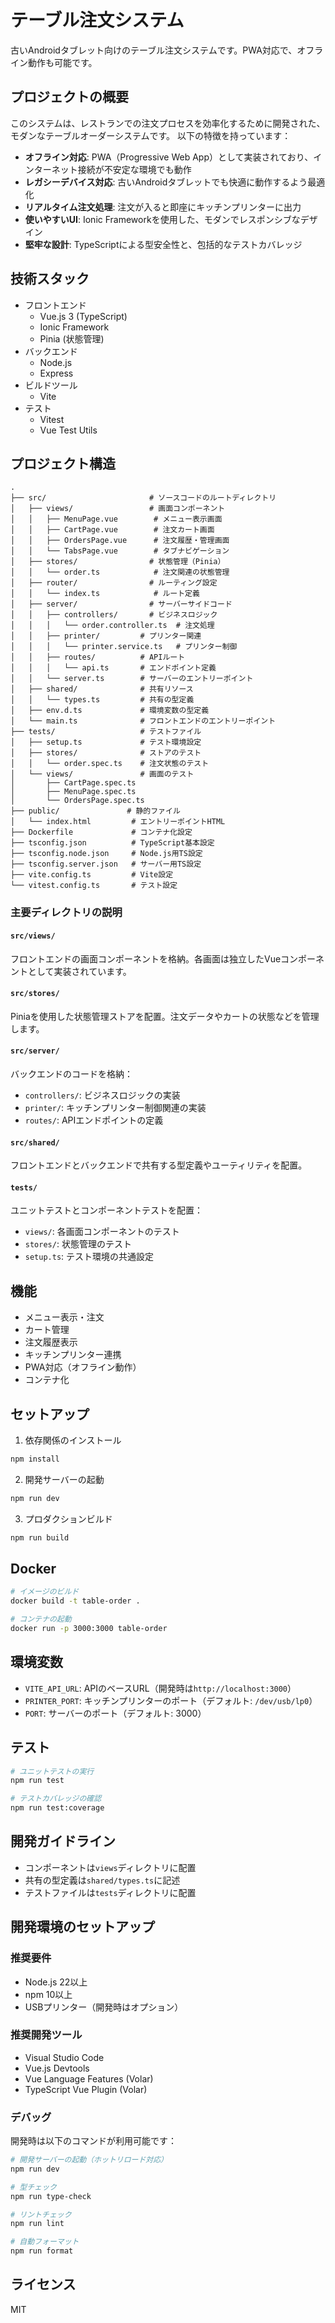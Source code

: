 # テーブル注文システム

古いAndroidタブレット向けのテーブル注文システムです。PWA対応で、オフライン動作も可能です。

## プロジェクトの概要

このシステムは、レストランでの注文プロセスを効率化するために開発された、モダンなテーブルオーダーシステムです。
以下の特徴を持っています：

- **オフライン対応**: PWA（Progressive Web App）として実装されており、インターネット接続が不安定な環境でも動作
- **レガシーデバイス対応**: 古いAndroidタブレットでも快適に動作するよう最適化
- **リアルタイム注文処理**: 注文が入ると即座にキッチンプリンターに出力
- **使いやすいUI**: Ionic Frameworkを使用した、モダンでレスポンシブなデザイン
- **堅牢な設計**: TypeScriptによる型安全性と、包括的なテストカバレッジ

## 技術スタック

- フロントエンド
  - Vue.js 3 (TypeScript)
  - Ionic Framework
  - Pinia (状態管理)
- バックエンド
  - Node.js
  - Express
- ビルドツール
  - Vite
- テスト
  - Vitest
  - Vue Test Utils

## プロジェクト構造

```
.
├── src/                       # ソースコードのルートディレクトリ
│   ├── views/                 # 画面コンポーネント
│   │   ├── MenuPage.vue        # メニュー表示画面
│   │   ├── CartPage.vue        # 注文カート画面
│   │   ├── OrdersPage.vue      # 注文履歴・管理画面
│   │   └── TabsPage.vue        # タブナビゲーション
│   ├── stores/                # 状態管理（Pinia）
│   │   └── order.ts            # 注文関連の状態管理
│   ├── router/                # ルーティング設定
│   │   └── index.ts            # ルート定義
│   ├── server/                # サーバーサイドコード
│   │   ├── controllers/       # ビジネスロジック
│   │   │   └── order.controller.ts  # 注文処理
│   │   ├── printer/         # プリンター関連
│   │   │   └── printer.service.ts   # プリンター制御
│   │   ├── routes/          # APIルート
│   │   │   └── api.ts       # エンドポイント定義
│   │   └── server.ts        # サーバーのエントリーポイント
│   ├── shared/              # 共有リソース
│   │   └── types.ts         # 共有の型定義
│   ├── env.d.ts             # 環境変数の型定義
│   └── main.ts              # フロントエンドのエントリーポイント
├── tests/                   # テストファイル
│   ├── setup.ts             # テスト環境設定
│   ├── stores/              # ストアのテスト
│   │   └── order.spec.ts    # 注文状態のテスト
│   └── views/               # 画面のテスト
│       ├── CartPage.spec.ts
│       ├── MenuPage.spec.ts
│       └── OrdersPage.spec.ts
├── public/               # 静的ファイル
│   └── index.html         # エントリーポイントHTML
├── Dockerfile             # コンテナ化設定
├── tsconfig.json          # TypeScript基本設定
├── tsconfig.node.json     # Node.js用TS設定
├── tsconfig.server.json   # サーバー用TS設定
├── vite.config.ts         # Vite設定
└── vitest.config.ts       # テスト設定
```

### 主要ディレクトリの説明

#### `src/views/`
フロントエンドの画面コンポーネントを格納。各画面は独立したVueコンポーネントとして実装されています。

#### `src/stores/`
Piniaを使用した状態管理ストアを配置。注文データやカートの状態などを管理します。

#### `src/server/`
バックエンドのコードを格納：
- `controllers/`: ビジネスロジックの実装
- `printer/`: キッチンプリンター制御関連の実装
- `routes/`: APIエンドポイントの定義

#### `src/shared/`
フロントエンドとバックエンドで共有する型定義やユーティリティを配置。

#### `tests/`
ユニットテストとコンポーネントテストを配置：
- `views/`: 各画面コンポーネントのテスト
- `stores/`: 状態管理のテスト
- `setup.ts`: テスト環境の共通設定

## 機能

- メニュー表示・注文
- カート管理
- 注文履歴表示
- キッチンプリンター連携
- PWA対応（オフライン動作）
- コンテナ化

## セットアップ

1. 依存関係のインストール
```sh
npm install
```

2. 開発サーバーの起動
```sh
npm run dev
```

3. プロダクションビルド
```sh
npm run build
```

## Docker

```sh
# イメージのビルド
docker build -t table-order .

# コンテナの起動
docker run -p 3000:3000 table-order
```

## 環境変数

- `VITE_API_URL`: APIのベースURL（開発時は`http://localhost:3000`）
- `PRINTER_PORT`: キッチンプリンターのポート（デフォルト: `/dev/usb/lp0`）
- `PORT`: サーバーのポート（デフォルト: 3000）

## テスト

```sh
# ユニットテストの実行
npm run test

# テストカバレッジの確認
npm run test:coverage
```

## 開発ガイドライン

- コンポーネントは`views`ディレクトリに配置
- 共有の型定義は`shared/types.ts`に記述
- テストファイルは`tests`ディレクトリに配置

## 開発環境のセットアップ

### 推奨要件

- Node.js 22以上
- npm 10以上
- USBプリンター（開発時はオプション）

### 推奨開発ツール

- Visual Studio Code
- Vue.js Devtools
- Vue Language Features (Volar)
- TypeScript Vue Plugin (Volar)

### デバッグ

開発時は以下のコマンドが利用可能です：

```sh
# 開発サーバーの起動（ホットリロード対応）
npm run dev

# 型チェック
npm run type-check

# リントチェック
npm run lint

# 自動フォーマット
npm run format
```

## ライセンス

MIT
